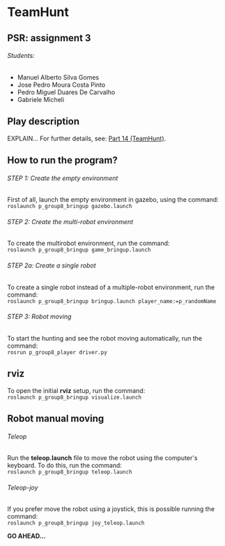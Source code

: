 # TeamHunt

## PSR: assignment 3
###### Students:
- Manuel Alberto Silva Gomes
- Jose Pedro Moura Costa Pinto
- Pedro Miguel Duares De Carvalho
- Gabriele Micheli

## Play description
EXPLAIN...
For further details, see: [Part 14 (TeamHunt)](https://github.com/miguelriemoliveira/psr_21-22/tree/main/Parte14).

## How to run the program? 
###### STEP 1: Create the empty environment
First of all, launch the empty environment in gazebo, using the command: \
```roslaunch p_group8_bringup gazebo.launch``` 
###### STEP 2: Create the multi-robot environment
To create the multirobot environment, run the command: \
```roslaunch p_group8_bringup game_bringup.launch```
###### STEP 2a: Create a single robot
To create a single robot instead of a multiple-robot environment, run the command: \
```roslaunch p_group8_bringup bringup.launch player_name:=p_randomName```
###### STEP 3: Robot moving
To start the hunting and see the robot moving automatically, run the command: \
```rosrun p_group8_player driver.py```
## rviz  
To open the initial **rviz** setup, run the command: \
```roslaunch p_group8_bringup visualize.launch```  

## Robot manual moving 
###### Teleop
Run the **teleop.launch** file to move the robot using the computer's keyboard. To do this, run the command: \
```roslaunch p_group8_bringup teleop.launch``` 
###### Teleop-joy
If you prefer move the robot using a joystick, this is possible running the command: \
```roslaunch p_group8_bringup joy_teleop.launch```

**GO AHEAD...**
